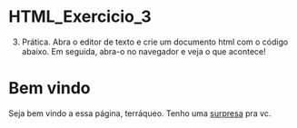 # HTML_Exercicio_3

3. Prática. Abra o editor de texto e crie um documento html com o código abaixo. Em seguida, abra-o no navegador e veja o que acontece!

 

<h1>Bem vindo</h1>

<p>

Seja bem vindo a essa página, terráqueo. Tenho uma <a href="https://www.youtube.com/watch? v=dQw4w9WgXcQ">surpresa</a> pra vc. 

</p>
